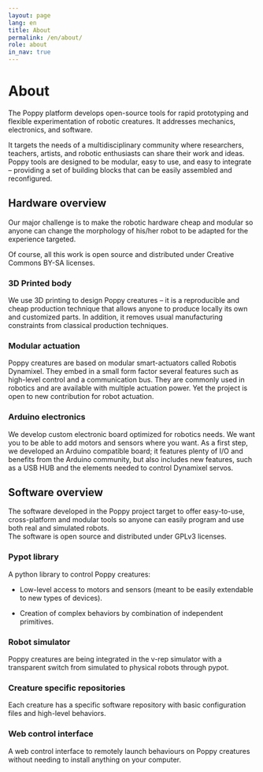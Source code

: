 ```yaml
---
layout: page
lang: en
title: About
permalink: /en/about/
role: about
in_nav: true
---
```


# About

The Poppy platform develops open-source tools for rapid prototyping and flexible experimentation of robotic creatures. It addresses mechanics, electronics, and software.

It targets the needs of a multidisciplinary community where researchers, teachers, artists, and robotic enthusiasts can share their work and ideas.
Poppy tools are designed to be modular, easy to use, and easy to integrate – providing a set of building blocks that can be easily assembled and reconfigured.

## Hardware overview

Our major challenge is to make the robotic hardware cheap and modular so anyone can change the morphology of his/her robot to be adapted for the experience targeted.

Of course, all this work is open source and distributed under Creative Commons BY-SA licenses.

### 3D Printed body

We use 3D printing to design Poppy creatures – it is a reproducible and cheap production technique that allows anyone to produce locally its own and customized parts. In addition, it removes usual manufacturing constraints from classical production techniques.

### Modular actuation

Poppy creatures are based on modular smart-actuators called Robotis Dynamixel. They embed in a small form factor several features such as high-level control and a communication bus. They are commonly used in robotics and are available with multiple actuation power. Yet the project is open to new contribution for robot actuation.

### Arduino electronics

We develop custom electronic board optimized for robotics needs. We want  you to be able to add motors and sensors where you want. As a first step, we developed an Arduino compatible board; it features plenty of I/O and benefits from the Arduino community, but also includes new features, such as a USB HUB and the elements needed to control Dynamixel servos.

## Software overview

The software developed in the Poppy project target to offer easy-to-use, cross-platform and modular tools so anyone can easily program and use both real and simulated robots.  
The software is open source and distributed under GPLv3 licenses.

### Pypot library

A python library to control Poppy creatures:

* Low-level access to motors and sensors (meant to be easily extendable to new types of devices).

* Creation of complex behaviors by combination of independent primitives.

### Robot simulator

Poppy creatures are being integrated in the v-rep simulator with a transparent switch from simulated to physical robots through pypot.

### Creature specific repositories

Each creature has a specific software repository with basic configuration files and high-level behaviors.

### Web control interface

A web control interface to remotely launch behaviours on Poppy creatures without needing to install anything on your computer.
